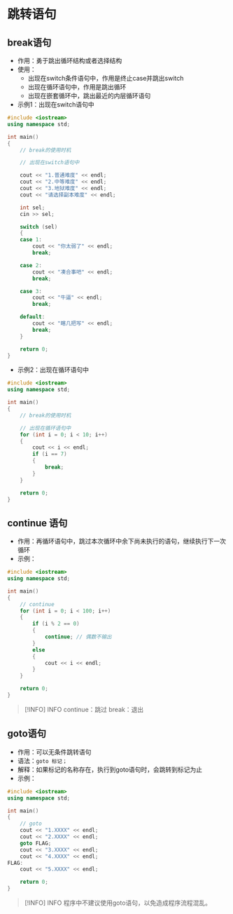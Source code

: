 # 跳转语句
## break语句
- 作用：勇于跳出循环结构或者选择结构
- 使用：
	- 出现在switch条件语句中，作用是终止case并跳出switch
	- 出现在循环语句中，作用是跳出循环
	- 出现在嵌套循环中，跳出最近的内层循环语句
- 示例1：出现在switch语句中
```cpp
#include <iostream>
using namespace std;

int main()
{
    // break的使用时机

    // 出现在switch语句中

    cout << "1.普通难度" << endl;
    cout << "2.中等难度" << endl;
    cout << "3.地狱难度" << endl;
    cout << "请选择副本难度" << endl;

    int sel;
    cin >> sel;

    switch (sel)
    {
    case 1:
        cout << "你太弱了" << endl;
        break;

    case 2:
        cout << "凑合事吧" << endl;
        break;

    case 3:
        cout << "牛逼" << endl;
        break;

    default:
        cout << "瞎几把写" << endl;
        break;
    }

    return 0;
}
```
- 示例2：出现在循环语句中
```cpp
#include <iostream>
using namespace std;

int main()
{
    // break的使用时机

    // 出现在循环语句中
    for (int i = 0; i < 10; i++)
    {
        cout << i << endl;
        if (i == 7)
        {
            break;
        }
    }

    return 0;
}

```
## continue 语句
- 作用：再循环语句中，跳过本次循环中余下尚未执行的语句，继续执行下一次循环
- 示例：
```cpp
#include <iostream>
using namespace std;

int main()
{
    // continue
    for (int i = 0; i < 100; i++)
    {
        if (i % 2 == 0)
        {
            continue; // 偶数不输出
        }
        else
        {
            cout << i << endl;
        }
    }

    return 0;
}
```
> [!INFO] INFO
> continue：跳过
> break：退出
## goto语句
- 作用：可以无条件跳转语句
- 语法：`goto 标记；`
- 解释：如果标记的名称存在，执行到goto语句时，会跳转到标记为止
- 示例：
```cpp
#include <iostream>
using namespace std;

int main()
{
    // goto
    cout << "1.XXXX" << endl;
    cout << "2.XXXX" << endl;
    goto FLAG;
    cout << "3.XXXX" << endl;
    cout << "4.XXXX" << endl;
FLAG:
    cout << "5.XXXX" << endl;

    return 0;
}
```
> [!INFO] INFO
> 程序中不建议使用goto语句，以免造成程序流程混乱。
